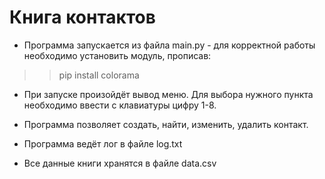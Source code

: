 # Книга контактов

* Программа запускается из файла main.py - для корректной работы необходимо установить модуль, прописав: 
>>pip install colorama

* При запуске произойдёт вывод меню. Для выбора нужного пункта необходимо ввести с клавиатуры цифру 1-8.

* Программа позволяет создать, найти, изменить, удалить контакт.

* Программа ведёт лог в файле log.txt

* Все данные книги хранятся в файле data.csv


